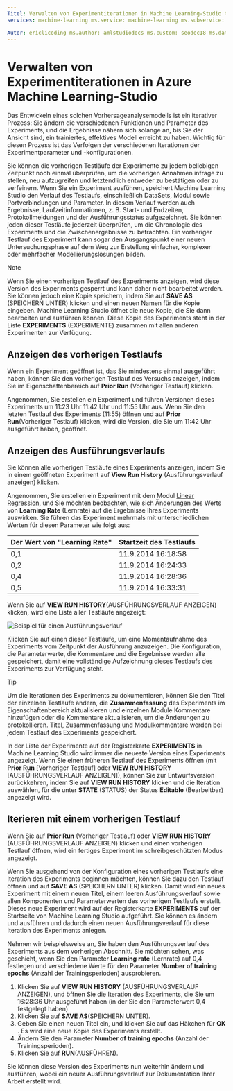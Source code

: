 ```yaml
---
Titel: Verwalten von Experimentiterationen in Machine Learning-Studio titleSuffix: Azure Machine Learning Studio – Beschreibung: Verwalten von Experimentiterationen in Azure Machine Learning Studio Sie können die vorherigen Testläufe der Experimente zu jedem beliebigen Zeitpunkt noch einmal überprüfen, um die vorherigen Annahmen infrage zu stellen, neu aufzugreifen und letztendlich entweder zu bestätigen oder zu verfeinern.
services: machine-learning ms.service: machine-learning ms.subservice: studio ms.topic: article

Autor: ericlicoding ms.author: amlstudiodocs ms.custom: seodec18 ms.date: 20.03.2017
---
```

# <a name="manage-experiment-iterations-in-azure-machine-learning-studio"></a>Verwalten von Experimentiterationen in Azure Machine Learning-Studio
Das Entwickeln eines solchen Vorhersageanalysemodells ist ein iterativer Prozess: Sie ändern die verschiedenen Funktionen und Parameter des Experiments, und die Ergebnisse nähern sich solange an, bis Sie der Ansicht sind, ein trainiertes, effektives Modell erreicht zu haben. Wichtig für diesen Prozess ist das Verfolgen der verschiedenen Iterationen der Experimentparameter und -konfigurationen.



Sie können die vorherigen Testläufe der Experimente zu jedem beliebigen Zeitpunkt noch einmal überprüfen, um die vorherigen Annahmen infrage zu stellen, neu aufzugreifen und letztendlich entweder zu bestätigen oder zu verfeinern. Wenn Sie ein Experiment ausführen, speichert Machine Learning Studio den Verlauf des Testlaufs, einschließlich DataSets, Modul sowie Portverbindungen und Parameter. In diesem Verlauf werden auch Ergebnisse, Laufzeitinformationen, z. B. Start- und Endzeiten, Protokollmeldungen und der Ausführungsstatus aufgezeichnet. Sie können jeden dieser Testläufe jederzeit überprüfen, um die Chronologie des Experiments und die Zwischenergebnisse  zu betrachten. Ein vorheriger Testlauf des Experiment kann sogar den Ausgangspunkt einer neuen Untersuchungsphase auf dem Weg zur Erstellung einfacher, komplexer oder mehrfacher Modellierungslösungen bilden.

> [!NOTE]
> Wenn Sie einen vorherigen Testlauf des Experiments anzeigen, wird diese Version des Experiments gesperrt und kann daher nicht bearbeitet werden. Sie können jedoch eine Kopie speichern, indem Sie auf **SAVE AS** (SPEICHERN UNTER) klicken und einen neuen Namen für die Kopie eingeben. Machine Learning Studio öffnet die neue Kopie, die Sie dann bearbeiten und ausführen können. Diese Kopie des Experiments steht in der Liste **EXPERIMENTS** (EXPERIMENTE) zusammen mit allen anderen Experimenten zur Verfügung.
> 
> 

## <a name="viewing-the-prior-run"></a>Anzeigen des vorherigen Testlaufs
Wenn ein Experiment geöffnet ist, das Sie mindestens einmal ausgeführt haben, können Sie den vorherigen Testlauf des Versuchs anzeigen, indem Sie im Eigenschaftenbereich auf **Prior Run** (Vorheriger Testlauf) klicken.

Angenommen, Sie erstellen ein Experiment und führen Versionen dieses Experiments um 11:23 Uhr 11:42 Uhr und 11:55 Uhr aus. Wenn Sie den letzten Testlauf des Experiments (11:55) öffnen und auf **Prior Run**(Vorheriger Testlauf) klicken, wird die Version, die Sie um 11:42 Uhr ausgeführt haben, geöffnet.

## <a name="viewing-the-run-history"></a>Anzeigen des Ausführungsverlaufs
Sie können alle vorherigen Testläufe eines Experiments anzeigen, indem Sie in einem geöffneten Experiment auf **View Run History** (Ausführungsverlauf anzeigen) klicken.

Angenommen, Sie erstellen ein Experiment mit dem Modul [Linear Regression][linear-regression], und Sie möchten beobachten, wie sich Änderungen des Werts von **Learning Rate** (Lernrate) auf die Ergebnisse Ihres Experiments auswirken. Sie führen das Experiment mehrmals mit unterschiedlichen Werten für diesen Parameter wie folgt aus:

| Der Wert von "Learning Rate" | Startzeit des Testlaufs |
| --- | --- |
| 0,1 |11.9.2014 16:18:58 |
| 0,2 |11.9.2014 16:24:33 |
| 0,4 |11.9.2014 16:28:36 |
| 0,5 |11.9.2014 16:33:31 |

Wenn Sie auf **VIEW RUN HISTORY**(AUSFÜHRUNGSVERLAUF ANZEIGEN) klicken, wird eine Liste aller Testläufe angezeigt:

![Beispiel für einen Ausführungsverlauf][runhistory]

Klicken Sie auf einen dieser Testläufe, um eine Momentaufnahme des Experiments vom Zeitpunkt der Ausführung anzuzeigen. Die Konfiguration, die Parameterwerte, die Kommentare und die Ergebnisse werden alle gespeichert, damit eine vollständige Aufzeichnung dieses Testlaufs des Experiments zur Verfügung steht.

> [!TIP]
> Um die Iterationen des Experiments zu dokumentieren, können Sie den Titel der einzelnen Testläufe ändern, die **Zusammenfassung** des Experiments im Eigenschaftenbereich aktualisieren und einzelnen Module Kommentare hinzufügen oder die Kommentare aktualisieren, um die Änderungen zu protokollieren. Titel, Zusammenfassung und Modulkommentare werden bei jedem Testlauf des Experiments gespeichert.
> 
> 

In der Liste der Experimente auf der Registerkarte **EXPERIMENTS** in Machine Learning Studio wird immer die neueste Version eines Experiments angezeigt. Wenn Sie einen früheren Testlauf des Experiments öffnen (mit **Prior Run** [Vorheriger Testlauf] oder **VIEW RUN HISTORY** [AUSFÜHRUNGSVERLAUF ANZEIGEN]), können Sie zur Entwurfsversion zurückkehren, indem Sie auf **VIEW RUN HISTORY** klicken und die Iteration auswählen, für die unter **STATE** (STATUS) der Status **Editable** (Bearbeitbar) angezeigt wird.

## <a name="iterating-on-a-previous-run"></a>Iterieren mit einem vorherigen Testlauf
Wenn Sie auf **Prior Run** (Vorheriger Testlauf) oder **VIEW RUN HISTORY** (AUSFÜHRUNGSVERLAUF ANZEIGEN) klicken und einen vorherigen Testlauf öffnen, wird ein fertiges Experiment im schreibgeschützten Modus angezeigt.

Wenn Sie ausgehend von der Konfiguration eines vorherigen Testlaufs eine Iteration des Experiments beginnen möchten, können Sie dazu den Testlauf öffnen und auf **SAVE AS** (SPEICHERN UNTER) klicken. Damit wird ein neues Experiment mit einem neuen Titel, einem leeren Ausführungsverlauf sowie allen Komponenten und Parameterwerten des vorherigen Testlaufs erstellt. Dieses neue Experiment wird auf der Registerkarte **EXPERIMENTS** auf der Startseite von Machine Learning Studio aufgeführt. Sie können es ändern und ausführen und dadurch einen neuen Ausführungsverlauf für diese Iteration des Experiments anlegen. 

Nehmen wir beispielsweise an, Sie haben den Ausführungsverlauf des Experiments aus dem vorherigen Abschnitt. Sie möchten sehen, was geschieht, wenn Sie den Parameter **Learning rate** (Lernrate) auf 0,4 festlegen und verschiedene Werte für den Parameter **Number of training epochs** (Anzahl der Trainingsperioden) ausprobieren.

1. Klicken Sie auf **VIEW RUN HISTORY** (AUSFÜHRUNGSVERLAUF ANZEIGEN), und öffnen Sie die Iteration des Experiments, die Sie um 16:28:36 Uhr ausgeführt haben (in der Sie den Parameterwert 0,4 festgelegt haben).
2. Klicken Sie auf **SAVE AS**(SPEICHERN UNTER).
3. Geben Sie einen neuen Titel ein, und klicken Sie auf das Häkchen für **OK** . Es wird eine neue Kopie des Experiments erstellt.
4. Ändern Sie den Parameter **Number of training epochs** (Anzahl der Trainingsperioden).
5. Klicken Sie auf **RUN**(AUSFÜHREN).

Sie können diese Version  des Experiments nun weiterhin ändern und ausführen, wobei ein neuer Ausführungsverlauf zur Dokumentation Ihrer Arbeit erstellt wird.

<!-- Images -->
[runhistory]:./media/manage-experiment-iterations/viewrunhistory.jpg


<!-- Module References -->
[linear-regression]: https://msdn.microsoft.com/library/azure/31960a6f-789b-4cf7-88d6-2e1152c0bd1a/

